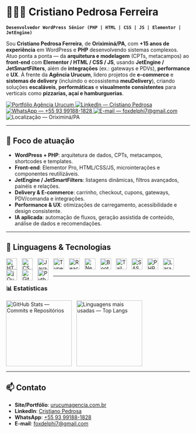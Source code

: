 <!-- Perfil em PT-BR — GitHub README -->
<!-- Dica: troque SEU_USUARIO_GITHUB abaixo pelo seu usuário real do GitHub -->

# 👨🏻‍💻 Cristiano Pedrosa Ferreira

**`Desenvolvedor WordPress Sênior (PHP | HTML | CSS | JS | Elementor | JetEngine)`**

Sou **Cristiano Pedrosa Ferreira**, de **Oriximiná/PA**, com **+15 anos de experiência** em WordPress e **PHP** desenvolvendo sistemas complexos. Atuo ponta a ponta — da **arquitetura e modelagem** (CPTs, metacampos) ao **front-end** com **Elementor / HTML / CSS / JS**, usando **JetEngine / JetSmartFilters**, além de **integrações** (ex.: gateways e PDVs), **performance** e **UX**. À frente da **Agência Urucum**, lidero projetos de **e-commerce** e **sistemas de delivery** (incluindo o ecossistema **meuDelivery**), criando soluções **escaláveis**, **performáticas** e **visualmente consistentes** para verticais como **pizzarias, açaí e hamburguerias**.

<p align="left">
  <a href="https://urucumagencia.com.br" target="_blank" rel="noopener noreferrer">
    <img alt="Portfólio Agência Urucum" title="Acesse o portfólio — Agência Urucum" src="https://img.shields.io/badge/Portf%C3%B3lio-Ag%C3%AAncia%20Urucum-51BEB2?style=for-the-badge&logo=google-chrome&logoColor=white" />
  </a>
  <a href="https://www.linkedin.com/in/cristiano-pedrosa-b3710b157/" target="_blank" rel="noopener noreferrer">
    <img alt="LinkedIn — Cristiano Pedrosa" title="Conecte-se comigo no LinkedIn" src="https://img.shields.io/badge/LinkedIn-Cristiano%20Pedrosa-0A66C2?style=for-the-badge&logo=linkedin&logoColor=white" />
  </a>
  <a href="https://wa.me/5593991881828" target="_blank" rel="noopener noreferrer">
    <img alt="WhatsApp — +55 93 99188-1828" title="Chame no WhatsApp" src="https://img.shields.io/badge/WhatsApp-%2B55%2093%2099188--1828-25D366?style=for-the-badge&logo=whatsapp&logoColor=white" />
  </a>
  <a href="mailto:foxdelphi7@gmail.com" target="_blank" rel="noopener noreferrer">
    <img alt="E-mail — foxdelphi7@gmail.com" title="Envie um e-mail" src="https://img.shields.io/badge/Email-foxdelphi7%40gmail.com-DB4437?style=for-the-badge&logo=gmail&logoColor=white" />
  </a>
  <img alt="Localização — Oriximiná/PA" title="Oriximiná/PA — Brasil" src="https://img.shields.io/badge/Localiza%C3%A7%C3%A3o-Oriximin%C3%A1%2FPA-5E6AD2?style=for-the-badge&logo=mapbox&logoColor=white" />
</p>

---

## 🚀 Foco de atuação
- **WordPress + PHP**: arquitetura de dados, CPTs, metacampos, shortcodes e templates.
- **Front-end**: Elementor Pro, HTML/CSS/JS, microinterações e componentes reutilizáveis.
- **JetEngine / JetSmartFilters**: listagens dinâmicas, filtros avançados, painéis e relações.
- **Delivery & E-commerce**: carrinho, checkout, cupons, gateways, PDV/comanda e integrações.
- **Performance & UX**: otimizações de carregamento, acessibilidade e design consistente.
- **IA aplicada**: automação de fluxos, geração assistida de conteúdo, análise de dados e recomendações.

---

## 🧰 Linguagens & Tecnologias

<img align="left" alt="HTML" title="HTML" width="30px" style="padding-right:10px;" src="https://cdn.jsdelivr.net/gh/devicons/devicon@latest/icons/html5/html5-original.svg" />
<img align="left" alt="CSS" title="CSS" width="30px" style="padding-right:10px;" src="https://cdn.jsdelivr.net/gh/devicons/devicon@latest/icons/css3/css3-original.svg" />
<img align="left" alt="JavaScript" title="JavaScript" width="30px" style="padding-right:10px;" src="https://cdn.jsdelivr.net/gh/devicons/devicon@latest/icons/javascript/javascript-original.svg" />
<img align="left" alt="TypeScript" title="TypeScript" width="30px" style="padding-right:10px;" src="https://cdn.jsdelivr.net/gh/devicons/devicon@latest/icons/typescript/typescript-original.svg" />
<img align="left" alt="React" title="React" width="30px" style="padding-right:10px;" src="https://cdn.jsdelivr.net/gh/devicons/devicon@latest/icons/react/react-original.svg" />
<img align="left" alt="Next.js" title="Next.js" width="30px" style="padding-right:10px;" src="https://cdn.jsdelivr.net/gh/devicons/devicon@latest/icons/nextjs/nextjs-original.svg" />
<img align="left" alt="Bootstrap" title="Bootstrap" width="30px" style="padding-right:10px;" src="https://cdn.jsdelivr.net/gh/devicons/devicon@latest/icons/bootstrap/bootstrap-original.svg" />
<img align="left" alt="Tailwind CSS" title="Tailwind CSS" width="30px" style="padding-right:10px;" src="https://cdn.jsdelivr.net/gh/devicons/devicon@latest/icons/tailwindcss/tailwindcss-original.svg" />
<img align="left" alt="SASS" title="SASS" width="30px" style="padding-right:10px;" src="https://cdn.jsdelivr.net/gh/devicons/devicon@latest/icons/sass/sass-original.svg" />
<img align="left" alt="PHP" title="PHP" width="30px" style="padding-right:10px;" src="https://cdn.jsdelivr.net/gh/devicons/devicon@latest/icons/php/php-original.svg" />
<img align="left" alt="Laravel" title="Laravel" width="30px" style="padding-right:10px;" src="https://cdn.jsdelivr.net/gh/devicons/devicon@latest/icons/laravel/laravel-original.svg" />
<img align="left" alt="jQuery" title="jQuery" width="30px" style="padding-right:10px;" src="https://cdn.jsdelivr.net/gh/devicons/devicon@latest/icons/jquery/jquery-original.svg" />
<img align="left" alt="Git" title="Git" width="30px" style="padding-right:10px;" src="https://cdn.jsdelivr.net/gh/devicons/devicon@latest/icons/git/git-original.svg" />
<img align="left" alt="Python" title="Python" width="30px" style="padding-right:10px;" src="https://cdn.jsdelivr.net/gh/devicons/devicon@latest/icons/python/python-original.svg" />

<br/>
<br/>

---

### 📊 Estatísticas

<!-- Substitua SEU_USUARIO_GITHUB pelo seu usuário real do GitHub -->
<p>
  <img
    align="left"
    alt="GitHub Stats — Commits e Repositórios"
    height="180"
    style="padding-right: 10px;"
    src="https://github-readme-stats.vercel.app/api?username=SEU_USUARIO_GITHUB&show_icons=true&theme=tokyonight&include_all_commits=true&locale=pt-br"
  />

  <img
    align="left"
    alt="Linguagens mais usadas — Top Langs"
    height="180"
    src="https://github-readme-stats.vercel.app/api/top-langs/?username=SEU_USUARIO_GITHUB&theme=tokyonight&layout=compact&custom_title=Tecnologias&langs_count=9"
  />
</p>

<br clear="both" />

---

## 📫 Contato
- **Site/Portfólio**: [urucumagencia.com.br](https://urucumagencia.com.br)
- **LinkedIn**: [Cristiano Pedrosa](https://www.linkedin.com/in/cristiano-pedrosa-b3710b157/)
- **WhatsApp**: [+55 93 99188-1828](https://wa.me/5593991881828)
- **E-mail**: <foxdelphi7@gmail.com>
